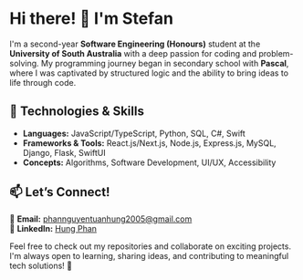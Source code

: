 # Hi there! 👋 I'm Stefan  

I'm a second-year **Software Engineering (Honours)** student at the **University of South Australia** with a deep passion for coding and problem-solving. My programming journey began in secondary school with **Pascal**, where I was captivated by structured logic and the ability to bring ideas to life through code.

## 🔧 Technologies & Skills  
- **Languages:** JavaScript/TypeScript, Python, SQL, C#, Swift  
- **Frameworks & Tools:** React.js/Next.js, Node.js, Express.js, MySQL, Django, Flask, SwiftUI  
- **Concepts:** Algorithms, Software Development, UI/UX, Accessibility   

## 📫 Let’s Connect!  
📧 **Email:** phannguyentuanhung2005@gmail.com  
🔗 **LinkedIn:** [Hung Phan](https://www.linkedin.com/in/hungphan005/)  

Feel free to check out my repositories and collaborate on exciting projects. I'm always open to learning, sharing ideas, and contributing to meaningful tech solutions! 🚀  
